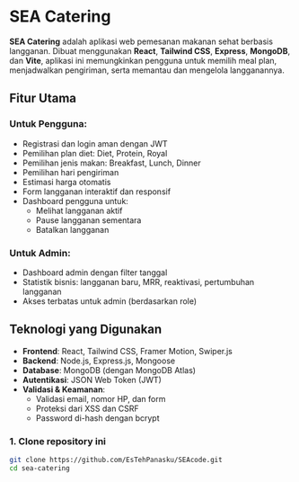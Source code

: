 # SEA Catering

**SEA Catering** adalah aplikasi web pemesanan makanan sehat berbasis langganan. Dibuat menggunakan **React**, **Tailwind CSS**, **Express**, **MongoDB**, dan **Vite**, aplikasi ini memungkinkan pengguna untuk memilih meal plan, menjadwalkan pengiriman, serta memantau dan mengelola langganannya.

## Fitur Utama

### Untuk Pengguna:
- Registrasi dan login aman dengan JWT
- Pemilihan plan diet: Diet, Protein, Royal
- Pemilihan jenis makan: Breakfast, Lunch, Dinner
- Pemilihan hari pengiriman
- Estimasi harga otomatis
- Form langganan interaktif dan responsif
- Dashboard pengguna untuk:
  - Melihat langganan aktif
  - Pause langganan sementara
  - Batalkan langganan

### Untuk Admin:
- Dashboard admin dengan filter tanggal
- Statistik bisnis: langganan baru, MRR, reaktivasi, pertumbuhan langganan
- Akses terbatas untuk admin (berdasarkan role)

## Teknologi yang Digunakan

- **Frontend**: React, Tailwind CSS, Framer Motion, Swiper.js
- **Backend**: Node.js, Express.js, Mongoose
- **Database**: MongoDB (dengan MongoDB Atlas)
- **Autentikasi**: JSON Web Token (JWT)
- **Validasi & Keamanan**:
  - Validasi email, nomor HP, dan form
  - Proteksi dari XSS dan CSRF
  - Password di-hash dengan bcrypt

### 1. Clone repository ini
```bash
git clone https://github.com/EsTehPanasku/SEAcode.git
cd sea-catering
